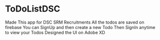 # ToDoListDSC

Made This app for DSC SRM Recruitments
All the todos are saved on firebase
You can SignUp and then create a new Todo
Then SignIn anytime to view your Todos
Designed the UI on Adobe XD
